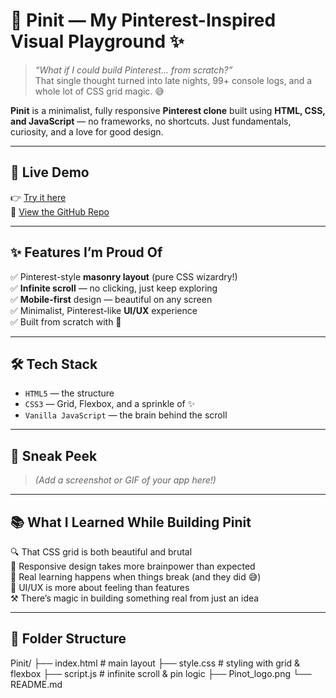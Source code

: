 # 📌 Pinit — My Pinterest-Inspired Visual Playground ✨

> _“What if I could build Pinterest... from scratch?”_  
> That single thought turned into late nights, 99+ console logs, and a whole lot of CSS grid magic. 😅

**Pinit** is a minimalist, fully responsive **Pinterest clone** built using **HTML, CSS, and JavaScript** — no frameworks, no shortcuts. Just fundamentals, curiosity, and a love for good design.

---

## 🚀 Live Demo  
👉 [Try it here](https://your-live-demo-link.com)  
📂 [View the GitHub Repo](https://github.com/riddhi-z1465/Pinit)

---

## ✨ Features I’m Proud Of

✅ Pinterest-style **masonry layout** (pure CSS wizardry!)  
✅ **Infinite scroll** — no clicking, just keep exploring  
✅ **Mobile-first** design — beautiful on any screen  
✅ Minimalist, Pinterest-like **UI/UX** experience  
✅ Built from scratch with 💛

---

## 🛠️ Tech Stack

- `HTML5` — the structure  
- `CSS3` — Grid, Flexbox, and a sprinkle of ✨  
- `Vanilla JavaScript` — the brain behind the scroll

---

## 📸 Sneak Peek

> _(Add a screenshot or GIF of your app here!)_

---

## 📚 What I Learned While Building Pinit

🔍 That CSS grid is both beautiful and brutal  
📱 Responsive design takes more brainpower than expected  
🧠 Real learning happens when things break (and they did 😅)  
🎨 UI/UX is more about feeling than features  
⚒️ There’s magic in building something real from just an idea

---

## 🧩 Folder Structure

Pinit/
├── index.html # main layout
├── style.css # styling with grid & flexbox
├── script.js # infinite scroll & pin logic
├── Pinot_logo.png 
└── README.md 
